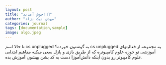 ```yaml
---
layout: post
title: "خوش آمدید! 🎉"
author: "مهدی نیک نژاد"
categories: journal
tags: [documentation,sample]
image: algo.jpeg
---
```


تا حالا اسم cs unplugged به گوشتون خورده؟
cs unplugged یه مجموعه از فعالیتهای آموزشی تو حوزه علوم کامپیوتره که از طریق بازی و پازل سعی میکنه مفاهیم ابتدایی علوم کامپیوتر رو بدون اینکه دانش‌آموزا دست به کد بشن بهشون آموزش بده.


